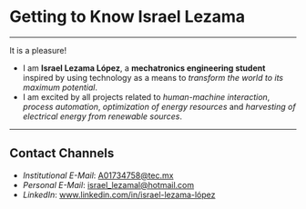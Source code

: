 # Getting to Know Israel Lezama

---------------------------------------------------------------------------------------------------------------------------------------------------------
It is a pleasure!

-   I am **Israel Lezama López**, a **mechatronics engineering student** inspired by using technology as a means to *transform the world to its maximum potential*.
-   I am excited by all projects related to *human-machine interaction*, *process automation*, *optimization of energy resources* and *harvesting of electrical energy from renewable sources*.
---------------------------------------------------------------------------------------------------------------------------------------------------------

## Contact Channels
-   *Institutional E-Mail*: A01734758@tec.mx
-   *Personal E-Mail*: israel_lezamal@hotmail.com
-   *LinkedIn*: www.linkedin.com/in/israel-lezama-lópez
